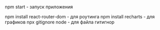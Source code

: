 npm start - запуск приложения

npm install react-router-dom - для роутинга
npm install recharts - для графиков
npx gitignore node - для файла гитигнор


